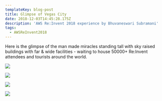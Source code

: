 ```yaml
---
templateKey: blog-post
title: Glimpse of Vegas City
date: 2018-12-03T14:45:28.175Z
description: 'AWS Re:Invent 2018 experience by Bhuvaneswari Subramani'
tags:
  - AWSReInvent2018
---
```

Here is the glimpse of the man made miracles standing tall with sky raised buildings with far & wide facilities - waiting to house 50000+ Re:Invent attendees and tourists around the world.

![](/img/build_2.png)

![](/img/build_3.png)

![](/img/build_1.png)

![](/img/hero_venue.png)
